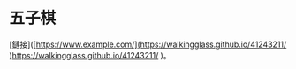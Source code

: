 # 五子棋

[鏈接]([https://www.example.com/](https://walkingglass.github.io/41243211/
)https://walkingglass.github.io/41243211/
)。
